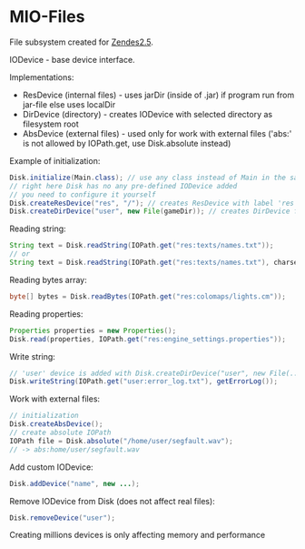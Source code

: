 # MIO-Files
File subsystem created for [Zendes2.5](https://mihailris.itch.io/zendes25).

IODevice - base device interface.

Implementations:
- ResDevice (internal files) - uses jarDir (inside of .jar) if program run from jar-file else uses localDir
- DirDevice (directory) - creates IODevice with selected directory as filesystem root
- AbsDevice (external files) - used only for work with external files ('abs:' is not allowed by IOPath.get, use Disk.absolute instead)

Example of initialization:
```java
Disk.initialize(Main.class); // use any class instead of Main in the same .jar as the application
// right here Disk has no any pre-defined IODevice added
// you need to configure it yourself
Disk.createResDevice("res", "/"); // creates ResDevice with label 'res' at root of resources directory
Disk.createDirDevice("user", new File(gameDir)); // creates DirDevice from given directory
```

Reading string:
```java
String text = Disk.readString(IOPath.get("res:texts/names.txt"));
// or
String text = Disk.readString(IOPath.get("res:texts/names.txt"), charset);
```

Reading bytes array:
```java
byte[] bytes = Disk.readBytes(IOPath.get("res:colomaps/lights.cm"));
```

Reading properties:
```java
Properties properties = new Properties();
Disk.read(properties, IOPath.get("res:engine_settings.properties"));
```

Write string:
```java
// 'user' device is added with Disk.createDirDevice("user", new File(...));
Disk.writeString(IOPath.get("user:error_log.txt"), getErrorLog());
```

Work with external files:
```java
// initialization
Disk.createAbsDevice();
// create absolute IOPath
IOPath file = Disk.absolute("/home/user/segfault.wav");
// -> abs:home/user/segfault.wav
```
Add custom IODevice:
```java
Disk.addDevice("name", new ...);
```
Remove IODevice from Disk (does not affect real files):
```java
Disk.removeDevice("user");
```

Creating millions devices is only affecting memory and performance
